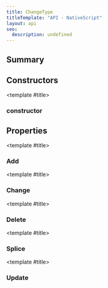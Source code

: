 ```yaml
---
title: ChangeType
titleTemplate: "API - NativeScript"
layout: api
seo:
  description: undefined
---
```


<!-- This page is auto generated, do not edit manually. -->
<!-- Run "yarn generate:api-docs" to regenerate -->

<script setup lang="ts">
  import { provide } from "vue";
  import API_DATA from "./ChangeType.data.json";
  
  provide('API_DATA', API_DATA);
</script>

<APIRefHierarchy v-once />

## <Heading ignore>Summary</Heading>

<APIRefSummary v-once />

## Constructors

<div class="">

<APIRef for="1645" v-once>

<template #title>

### constructor

</template>

</APIRef>

</div>

## Properties

<div class="isStatic">

<APIRef for="1640" v-once>

<template #title>

### Add

</template>

</APIRef>

</div>

<div class="isStatic">

<APIRef for="1644" v-once>

<template #title>

### Change

</template>

</APIRef>

</div>

<div class="isStatic">

<APIRef for="1641" v-once>

<template #title>

### Delete

</template>

</APIRef>

</div>

<div class="isStatic">

<APIRef for="1643" v-once>

<template #title>

### Splice

</template>

</APIRef>

</div>

<div class="isStatic">

<APIRef for="1642" v-once>

<template #title>

### Update

</template>

</APIRef>

</div>
